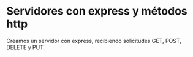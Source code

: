 # Servidores con express y métodos http
Creamos un servidor con express, recibiendo solicitudes GET, POST, DELETE y PUT.